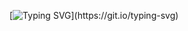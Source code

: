 [![Typing SVG](https://readme-typing-svg.herokuapp.com?color=0583CC&vCenter=true&lines=Hello%2C+I+am+%22Jordanthewebdesigner%22...;I+am+a+Web+Designer%2C+Web+Developer%2C+and+more...;Visit+jordanthewebdesigner.com+to+learn+more...)](https://git.io/typing-svg)
